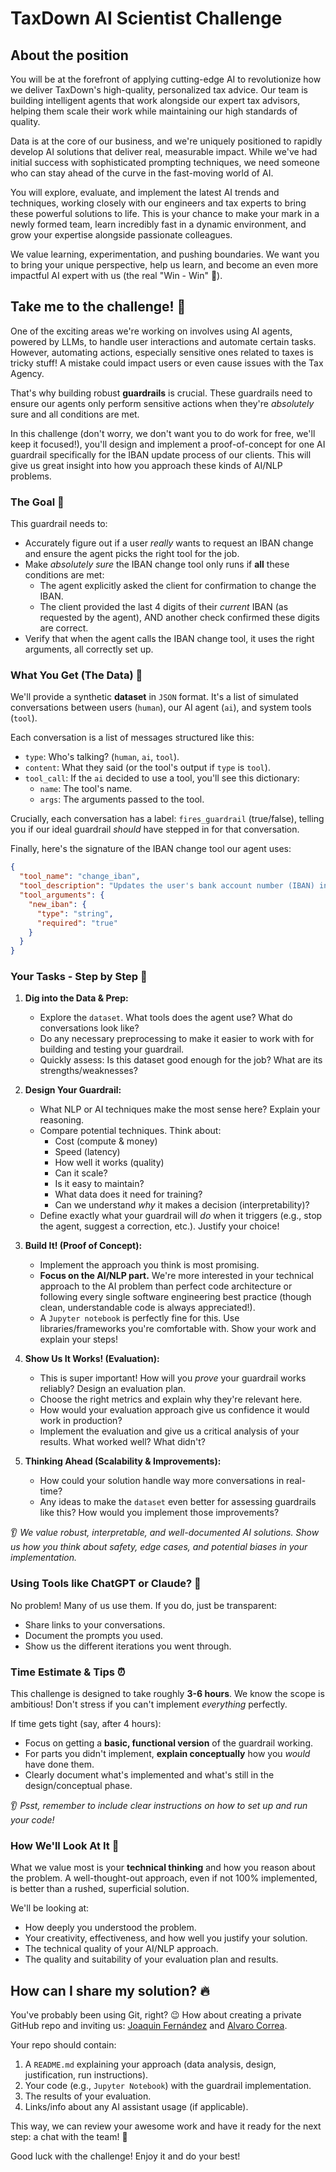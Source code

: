 # TaxDown AI Scientist Challenge

## About the position

You will be at the forefront of applying cutting-edge AI to revolutionize how we deliver TaxDown's high-quality, personalized tax advice. Our team is building intelligent agents that work alongside our expert tax advisors, helping them scale their work while maintaining our high standards of quality.

Data is at the core of our business, and we're uniquely positioned to rapidly develop AI solutions that deliver real, measurable impact. While we've had initial success with sophisticated prompting techniques, we need someone who can stay ahead of the curve in the fast-moving world of AI.

You will explore, evaluate, and implement the latest AI trends and techniques, working closely with our engineers and tax experts to bring these powerful solutions to life. This is your chance to make your mark in a newly formed team, learn incredibly fast in a dynamic environment, and grow your expertise alongside passionate colleagues.

We value learning, experimentation, and pushing boundaries. We want you to bring your unique perspective, help us learn, and become an even more impactful AI expert with us (the real "Win - Win" 🚀).

## Take me to the challenge! 🤟

One of the exciting areas we're working on involves using AI agents, powered by LLMs, to handle user interactions and automate certain tasks. However, automating actions, especially sensitive ones related to taxes is tricky stuff! A mistake could impact users or even cause issues with the Tax Agency.

That's why building robust **guardrails** is crucial. These guardrails need to ensure our agents only perform sensitive actions when they're *absolutely* sure and all conditions are met.

In this challenge (don't worry, we don't want you to do work for free, we'll keep it focused!), you'll design and implement a proof-of-concept for one AI guardrail specifically for the IBAN update process of our clients. This will give us great insight into how you approach these kinds of AI/NLP problems.

### The Goal 🎯

This guardrail needs to:

*   Accurately figure out if a user *really* wants to request an IBAN change and ensure the agent picks the right tool for the job.
*   Make *absolutely sure* the IBAN change tool only runs if **all** these conditions are met:
    *   The agent explicitly asked the client for confirmation to change the IBAN.
    *   The client provided the last 4 digits of their *current* IBAN (as requested by the agent), AND another check confirmed these digits are correct.
*   Verify that when the agent calls the IBAN change tool, it uses the right arguments, all correctly set up.

### What You Get (The Data) 🎁

We'll provide a synthetic **dataset** in `JSON` format. It's a list of simulated conversations between users (`human`), our AI agent (`ai`), and system tools (`tool`).

Each conversation is a list of messages structured like this:

*   `type`: Who's talking? (`human`, `ai`, `tool`).
*   `content`: What they said (or the tool's output if `type` is `tool`).
*   `tool_call`: If the `ai` decided to use a tool, you'll see this dictionary:
    *   `name`: The tool's name.
    *   `args`: The arguments passed to the tool.

Crucially, each conversation has a label: `fires_guardrail` (true/false), telling you if our ideal guardrail *should* have stepped in for that conversation.

Finally, here's the signature of the IBAN change tool our agent uses:

```json
{
  "tool_name": "change_iban",
  "tool_description": "Updates the user's bank account number (IBAN) in the system after verifying the last four digits of the currently saved user's IBAN and confirming the request.",
  "tool_arguments": {
    "new_iban": {
      "type": "string",
      "required": "true"
    }
  }
}
```

### Your Tasks - Step by Step 🌟

1.  **Dig into the Data & Prep:**
    *   Explore the `dataset`. What tools does the agent use? What do conversations look like?
    *   Do any necessary preprocessing to make it easier to work with for building and testing your guardrail.
    *   Quickly assess: Is this dataset good enough for the job? What are its strengths/weaknesses?

2.  **Design Your Guardrail:**
    *   What NLP or AI techniques make the most sense here? Explain your reasoning.
    *   Compare potential techniques. Think about:
        *   Cost (compute & money)
        *   Speed (latency)
        *   How well it works (quality)
        *   Can it scale?
        *   Is it easy to maintain?
        *   What data does it need for training?
        *   Can we understand *why* it makes a decision (interpretability)?
    *   Define exactly what your guardrail will *do* when it triggers (e.g., stop the agent, suggest a correction, etc.). Justify your choice!

3.  **Build It! (Proof of Concept):**
    *   Implement the approach you think is most promising.
    *   **Focus on the AI/NLP part.** We're more interested in your technical approach to the AI problem than perfect code architecture or following every single software engineering best practice (though clean, understandable code is always appreciated!).
    *   A `Jupyter notebook` is perfectly fine for this. Use libraries/frameworks you're comfortable with. Show your work and explain your steps!

4.  **Show Us It Works! (Evaluation):**
    *   This is super important! How will you *prove* your guardrail works reliably? Design an evaluation plan.
    *   Choose the right metrics and explain why they're relevant here.
    *   How would your evaluation approach give us confidence it would work in production?
    *   Implement the evaluation and give us a critical analysis of your results. What worked well? What didn't?

5.  **Thinking Ahead (Scalability & Improvements):**
    *   How could your solution handle way more conversations in real-time?
    *   Any ideas to make the `dataset` even better for assessing guardrails like this? How would you implement those improvements?

👂 *We value robust, interpretable, and well-documented AI solutions. Show us how you think about safety, edge cases, and potential biases in your implementation.*

### Using Tools like ChatGPT or Claude? 🤖

No problem! Many of us use them. If you do, just be transparent:

*   Share links to your conversations.
*   Document the prompts you used.
*   Show us the different iterations you went through.

### Time Estimate & Tips ⏰

This challenge is designed to take roughly **3-6 hours**. We know the scope is ambitious! Don't stress if you can't implement *everything* perfectly.

If time gets tight (say, after 4 hours):

*   Focus on getting a **basic, functional version** of the guardrail working.
*   For parts you didn't implement, **explain conceptually** how you *would* have done them.
*   Clearly document what's implemented and what's still in the design/conceptual phase.

👂 *Psst, remember to include clear instructions on how to set up and run your code!*

### How We'll Look At It 👀

What we value most is your **technical thinking** and how you reason about the problem. A well-thought-out approach, even if not 100% implemented, is better than a rushed, superficial solution.

We'll be looking at:

*   How deeply you understood the problem.
*   Your creativity, effectiveness, and how well you justify your solution.
*   The technical quality of your AI/NLP approach.
*   The quality and suitability of your evaluation plan and results.

## How can I share my solution? 🔥

You've probably been using Git, right? 😉 How about creating a private GitHub repo and inviting us: [Joaquin Fernández](https://github.com/JoaquinFernandez) and [Alvaro Correa](https://github.com/corrius).

Your repo should contain:

1.  A `README.md` explaining your approach (data analysis, design, justification, run instructions).
2.  Your code (e.g., `Jupyter Notebook`) with the guardrail implementation.
3.  The results of your evaluation.
4.  Links/info about any AI assistant usage (if applicable).

This way, we can review your awesome work and have it ready for the next step: a chat with the team! 👻

Good luck with the challenge! Enjoy it and do your best!